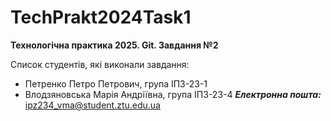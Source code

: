 # TechPrakt2024Task1
**Технологічна практика 2025. Git. Завдання №2**

Список студентів, які виконали завдання:
* Петренко Петро Петрович, група ІПЗ-23-1
* Влодзяновська Марія Андріївна, група ІПЗ-23-4
***Електронна пошта:*** ipz234_vma@student.ztu.edu.ua

